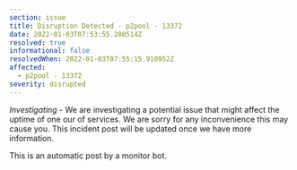 ```yaml
---
section: issue
title: Disruption Detected - p2pool - 13372
date: 2022-01-03T07:53:55.280514Z
resolved: true
informational: false
resolvedWhen: 2022-01-03T07:55:15.910952Z
affected:
  - p2pool - 13372
severity: disrupted
---
```

*Investigating* - We are investigating a potential issue that might affect the uptime of one our of services. We are sorry for any inconvenience this may cause you. This incident post will be updated once we have more information.

This is an automatic post by a monitor bot.
        